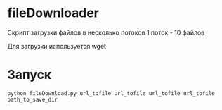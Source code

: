 # fileDownloader

Скрипт загрузки файлов в несколько потоков
1 поток - 10 файлов

Для загрузки используется wget

# Запуск

`
python fileDownload.py url_tofile url_tofile url_tofile url_tofile path_to_save_dir
`